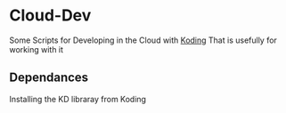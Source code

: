 # Cloud-Dev
Some Scripts for Developing in the Cloud with [Koding](http://www.koding.com) That is usefully for working with it

## Dependances
Installing the KD libraray from Koding
